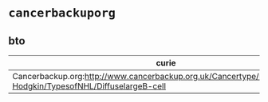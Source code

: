 # `cancerbackuporg`

## bto

| curie                                                                                                        |   usages | nodes                                                                                                                |
|--------------------------------------------------------------------------------------------------------------|----------|----------------------------------------------------------------------------------------------------------------------|
| Cancerbackup.org:http://www.cancerbackup.org.uk/Cancertype/Lymphomanon-Hodgkin/TypesofNHL/DiffuselargeB-cell |        2 | [BTO:0002521](http://purl.obolibrary.org/obo/BTO_0002521), [BTO:0006365](http://purl.obolibrary.org/obo/BTO_0006365) |

